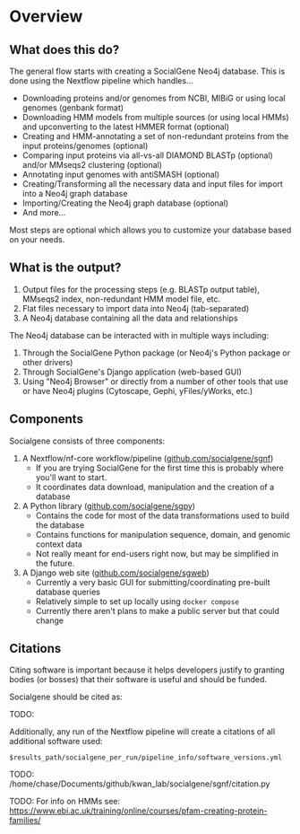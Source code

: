# Overview

## What does this do?

The general flow starts with creating a SocialGene Neo4j database. This is done using the Nextflow pipeline which handles...

- Downloading proteins and/or genomes from NCBI, MIBiG or using local genomes (genbank format)
- Downloading HMM models from multiple sources (or using local HMMs) and upconverting to the latest HMMER format (optional)
- Creating and HMM-annotating a set of non-redundant proteins from the input proteins/genomes (optional)
- Comparing input proteins via all-vs-all DIAMOND BLASTp (optional) and/or MMseqs2 clustering (optional)
- Annotating input genomes with antiSMASH (optional)
- Creating/Transforming all the necessary data and input files for import into a Neo4j graph database
- Importing/Creating the Neo4j graph database (optional)
- And more...

Most steps are optional which allows you to customize your database based on your needs.

## What is the output?

1. Output files for the processing steps (e.g. BLASTp output table), MMseqs2 index, non-redundant HMM model file, etc.
2. Flat files necessary to import data into Neo4j (tab-separated)
3. A Neo4j database containing all the data and relationships

The Neo4j database can be interacted with in multiple ways including:

1. Through the SocialGene Python package (or Neo4j's Python package or other drivers)
2. Through SocialGene's Django application (web-based GUI)
3. Using "Neo4j Browser" or directly from a number of other tools that use or have Neo4j plugins (Cytoscape, Gephi, yFiles/yWorks, etc.)

## Components

Socialgene consists of three components:

1. A Nextflow/nf-core workflow/pipeline (<a href="https://github.com/socialgene/sgnf" target="_blank">github.com/socialgene/sgnf</a>)
    - If you are trying SocialGene for the first time this is probably where you'll want to start.
    - It coordinates data download, manipulation and the creation of a database
2. A Python library (<a href="https://github.com/socialgene/sgpy" target="_blank">github.com/socialgene/sgpy</a>)
    - Contains the code for most of the data transformations used to build the database
    - Contains functions for manipulation sequence, domain, and genomic context data
    - Not really meant for end-users right now, but may be simplified in the future.
3. A Django web site (<a href="https://github.com/socialgene/sgweb" target="_blank">github.com/socialgene/sgweb</a>)
    - Currently a very basic GUI for submitting/coordinating pre-built database queries
    - Relatively simple to set up locally using `docker compose`
    - Currently there aren't plans to make a public server but that could change

## Citations

Citing software is important because it helps developers justify to granting bodies (or bosses) that their software is useful and should be funded.

Socialgene should be cited as:

TODO:


Additionally, any run of the Nextflow pipeline will create a citations of all additional software used:

```
$results_path/socialgene_per_run/pipeline_info/software_versions.yml
```
TODO: /home/chase/Documents/github/kwan_lab/socialgene/sgnf/citation.py



TODO: For info on HMMs see:
https://www.ebi.ac.uk/training/online/courses/pfam-creating-protein-families/
